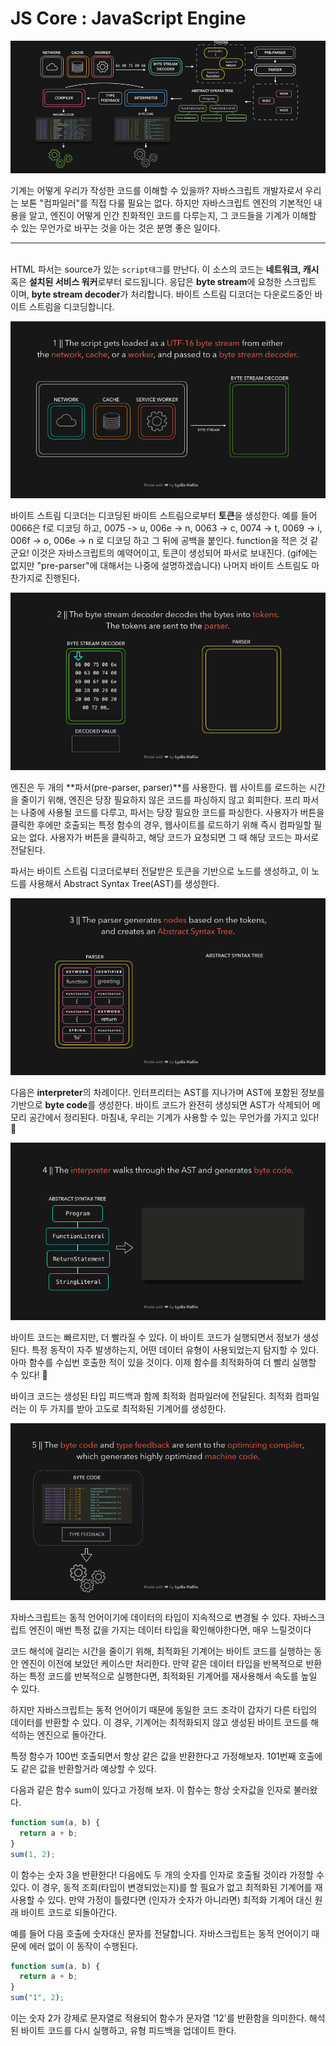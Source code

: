 # JS Core : JavaScript Engine

![Image](./assets/engine.png)

기계는 어떻게 우리가 작성한 코드를 이해할 수 있을까? 자바스크립트 개발자로서 우리는 보톤 "컴파일러"를 직접 다룰 필요는 없다. 하지만 자바스크립트 엔진의 기본적인 내용을 알고, 엔진이 어떻게 인간 친화적인 코드를 다루는지, 그 코드들을 기계가 이해할 수 있는 무언가로 바꾸는 것을 아는 것은 분명 좋은 일이다.

---

\
HTML 파서는 source가 있는 `script태그`를 만난다. 이 소스의 코드는 **네트워크, 캐시** 혹은 **설치된 서비스 워커**로부터 로드됩니다. 응답은 **byte stream**에 요청한 스크립트 이며, **byte stream decoder**가 처리합니다. 바이트 스트림 디코더는 다운로드중인 바이트 스트림을 디코딩합니다.

![gif](./assets/engine1.gif)

바이트 스트림 디코더는 디코딩된 바이트 스트림으로부터 **토큰**을 생성한다. 예를 들어
0066은 f로 디코딩 하고,
0075 -> u,
006e -> n,
0063 -> c,
0074 -> t,
0069 -> i,
006f -> o,
006e -> n 로 디코딩 하고 그 뒤에 공백을 붙인다. function을 적은 것 같군요! 이것은 자바스크립트의 예약어이고, 토큰이 생성되어 파서로 보내진다. (gif에는 없지만 "pre-parser"에 대해서는 나중에 설명하겠습니다) 나머지 바이트 스트림도 마찬가지로 진행된다.

![gif](./assets/engine2.gif)

엔진은 두 개의 **파서(pre-parser, parser)**를 사용한다. 웹 사이트를 로드하는 시간을 줄이기 위해, 엔진은 당장 필요하지 않은 코드를 파싱하지 않고 회피한다. 프리 파서는 나중에 사용될 코드를 다루고, 파서는 당장 필요한 코드를 파싱한다. 사용자가 버튼을 클릭한 후에만 호출되는 특정 함수의 경우, 웹사이트를 로드하기 위해 즉시 컴파일할 필요는 없다.
사용자가 버튼을 클릭하고, 해당 코드가 요청되면 그 때 해당 코드는 파서로 전달된다.

파서는 바이트 스트림 디코더로부터 전달받은 토큰을 기반으로 노드를 생성하고, 이 노드를 사용해서 Abstract Syntax Tree(AST)를 생성한다.

![gif](./assets/engine3.gif)

다음은 **interpreter**의 차례이다!. 인터프리터는 AST를 지나가며 AST에 포함된 정보를 기반으로 **byte code**를 생성한다. 바이트 코드가 완전히 생성되면 AST가 삭제되어 메모리 공간에서 정리된다. 마침내, 우리는 기계가 사용할 수 있는 무언가를 가지고 있다! 🎉

![gif](./assets/engine4.gif)

바이트 코드는 빠르지만, 더 빨라질 수 있다. 이 바이트 코드가 실행되면서 정보가 생성된다. 특정 동작이 자주 발생하는지, 어떤 데이터 유형이 사용되었는지 탐지할 수 있다. 아마 함수를 수십번 호출한 적이 있을 것이다. 이제 함수를 최적화하여 더 빨리 실행할 수 있다! 🏃

바이크 코드는 생성된 타입 피드백과 함께 최적화 컴파일러에 전달된다. 최적화 컴파일러는 이 두 가지를 받아 고도로 최적화된 기계어를 생성한다.

![gif](./assets/engine5.gif)

자바스크립트는 동적 언어이기에 데이터의 타입이 지속적으로 변경될 수 있다. 자바스크립트 엔진이 매번 특정 값을 가지는 데이터 타입을 확인해야한다면, 매우 느릴것이다

코드 해석에 걸리는 시간을 줄이기 위해, 최적화된 기계어는 바이트 코드를 실행하는 동안 엔진이 이전에 보았던 케이스만 처리한다. 만약 같은 데이터 타입을 반복적으로 반환하는 특정 코드를 반복적으로 실행한다면, 최적화된 기계어를 재사용해서 속도를 높일 수 있다.

하지만 자바스크립트는 동적 언어이기 때문에 동일한 코드 조각이 갑자기 다른 타입의 데이터를 반환할 수 있다. 이 경우, 기계어는 최적화되지 않고 생성된 바이트 코드를 해석하는 엔진으로 돌아간다.

특정 함수가 100번 호출되면서 항상 같은 값을 반환한다고 가정해보자. 101번째 호출에도 같은 값을 반환할거라 예상할 수 있다.

다음과 같은 함수 sum이 있다고 가정해 보자. 이 함수는 항상 숫자값을 인자로 불러왔다.

```js
function sum(a, b) {
  return a + b;
}
sum(1, 2);
```

이 함수는 숫자 3을 반환한다! 다음에도 두 개의 숫자를 인자로 호출될 것이라 가정할 수 있다. 이 경우, 동적 조회(타입이 변경되었는지)를 할 필요가 없고 최적화된 기계어를 재사용할 수 있다. 만약 가정이 틀렸다면 (인자가 숫자가 아니라면) 최적화 기계어 대신 원래 바이트 코드로 되돌아간다.

예를 들어 다음 호출에 숫자대신 문자를 전달합니다. 자바스크립트는 동적 언어이기 때문에 에러 없이 이 동작이 수행된다.

```js
function sum(a, b) {
  return a + b;
}
sum("1", 2);
```

이는 숫자 2가 강제로 문자열로 적용되어 함수가 문자열 '12'를 반환함을 의미한다. 해석된 바이트 코드를 다시 실행하고, 유형 피드백을 업데이트 한다.
